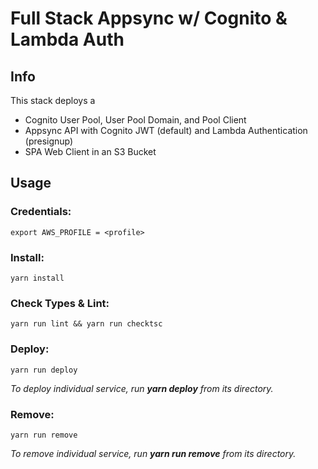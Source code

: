 # Full Stack Appsync w/ Cognito & Lambda Auth

## Info

This stack deploys a 
- Cognito User Pool, User Pool Domain, and Pool Client
- Appsync API with Cognito JWT (default) and Lambda Authentication (presignup)
- SPA Web Client in an S3 Bucket

## Usage

### Credentials:
```
export AWS_PROFILE = <profile>
```

### Install:
```
yarn install
```

### Check Types & Lint:
```
yarn run lint && yarn run checktsc
```

### Deploy:
```
yarn run deploy
```
*To deploy individual service, run **yarn deploy** from its directory.*

### Remove:
```
yarn run remove
```
*To remove individual service, run **yarn run remove** from its directory.*
